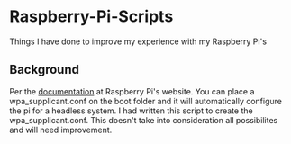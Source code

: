 # Raspberry-Pi-Scripts
Things I have done to improve my experience with my Raspberry Pi's

## Background
Per the [documentation](https://www.raspberrypi.org/documentation/configuration/wireless/headless.md) at Raspberry Pi's website.  You can place a wpa_supplicant.conf on the boot folder and it will automatically configure the pi for a headless system.  I had written this script to create the wpa_supplicant.conf.  This doesn't take into consideration all possibilites and will need improvement.
